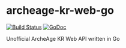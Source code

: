 # archeage-kr-web-go
[![Build Status](https://travis-ci.org/geeksbaek/archeage-kr-web-go.svg?branch=master)](https://travis-ci.org/geeksbaek/archeage-kr-web-go)
[![GoDoc](https://godoc.org/github.com/geeksbaek/archeage-kr-web-go?status.svg)](https://godoc.org/github.com/geeksbaek/archeage-kr-web-go)

Unofficial ArcheAge KR Web API written in Go

